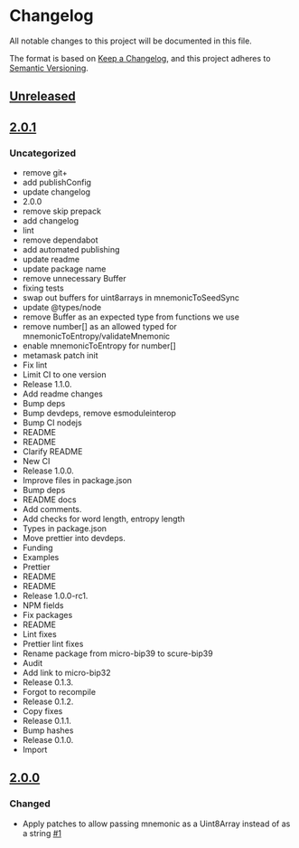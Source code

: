 # Changelog
All notable changes to this project will be documented in this file.

The format is based on [Keep a Changelog](https://keepachangelog.com/en/1.0.0/),
and this project adheres to [Semantic Versioning](https://semver.org/spec/v2.0.0.html).

## [Unreleased]

## [2.0.1]
### Uncategorized
- remove git+
- add publishConfig
- update changelog
- 2.0.0
- remove skip prepack
- add changelog
- lint
- remove dependabot
- add automated publishing
- update readme
- update package name
- remove unnecessary Buffer
- fixing tests
- swap out buffers for uint8arrays in mnemonicToSeedSync
- update @types/node
- remove Buffer as an expected type from functions we use
- remove number[] as an allowed typed for mnemonicToEntropy/validateMnemonic
- enable mnemonicToEntropy for number[]
- metamask patch init
- Fix lint
- Limit CI to one version
- Release 1.1.0.
- Add readme changes
- Bump deps
- Bump devdeps, remove esmoduleinterop
- Bump CI nodejs
- README
- README
- Clarify README
- New CI
- Release 1.0.0.
- Improve files in package.json
- Bump deps
- README docs
- Add comments.
- Add checks for word length, entropy length
- Types in package.json
- Move prettier into devdeps.
- Funding
- Examples
- Prettier
- README
- README
- Release 1.0.0-rc1.
- NPM fields
- Fix packages
- README
- Lint fixes
- Prettier lint fixes
- Rename package from micro-bip39 to scure-bip39
- Audit
- Add link to micro-bip32
- Release 0.1.3.
- Forgot to recompile
- Release 0.1.2.
- Copy fixes
- Release 0.1.1.
- Bump hashes
- Release 0.1.0.
- Import

## [2.0.0]
### Changed
- Apply patches to allow passing mnemonic as a Uint8Array instead of as a string [#1](https://github.com/MetaMask/scure-bip39/pull/1)

[Unreleased]: https://github.com/MetaMask/scure-bip39/compare/v2.0.1...HEAD
[2.0.1]: https://github.com/MetaMask/scure-bip39/compare/v2.0.0...v2.0.1
[2.0.0]: https://github.com/MetaMask/scure-bip39/releases/tag/v2.0.0
